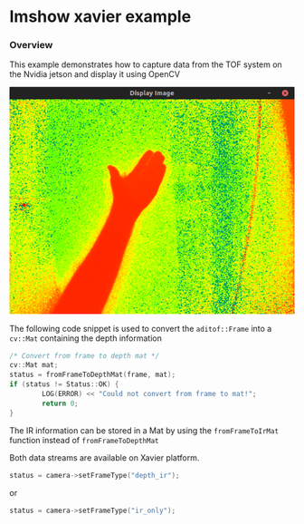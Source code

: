 # Imshow xavier example

### Overview
This example demonstrates how to capture data from the TOF system on the Nvidia jetson and display it using OpenCV

![Display Image](https://github.com/analogdevicesinc/aditof_sdk/blob/master/doc/img/imshow.png)

The following code snippet is used to convert the `aditof::Frame` into a `cv::Mat` containing the depth information
```cpp
/* Convert from frame to depth mat */
cv::Mat mat;
status = fromFrameToDepthMat(frame, mat);
if (status != Status::OK) {
        LOG(ERROR) << "Could not convert from frame to mat!";
        return 0;
}
```
The IR information can be stored in a Mat by using the `fromFrameToIrMat` function instead of `fromFrameToDepthMat`

Both data streams are available on Xavier platform.
```cpp
status = camera->setFrameType("depth_ir");
```
or
```cpp
status = camera->setFrameType("ir_only");
```
